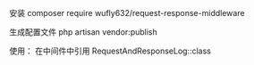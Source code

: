 安装
composer require wufly632/request-response-middleware

生成配置文件
php artisan vendor:publish

使用：
在中间件中引用 RequestAndResponseLog::class
